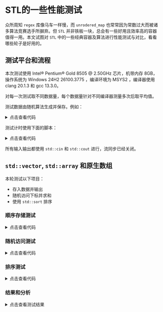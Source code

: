 # STL的一些性能测试

众所周知 `regex` 库像马车一样慢，而 `unrodered_map` 也常常因为常数过大而被诸多算法竞赛选手所摒弃。但 `STL` 并非铁板一块，总会有一些好用且效率高的容器值得一用。本文试图对 `STL` 中的一些经典容器及算法进行性能测试与对比，看看哪些轮子是好用的。

## 测试平台和流程

本次测试使用 Intel® Pentium® Gold 8505 @ 2.50GHz 芯片，机带内存 8GB，操作系统为 Windows 24H2 26100.3775 ，编译环境为 MSYS2 ，编译器使用 clang 20.1.3 和 gcc 13.3.0。

对每一次测试取不同数据量，每个数据量针对不同编译器测量多次后取平均值。

测试数据由随机算法生成并保存。例如：


<details>
<summary>点击查看代码</summary>

```cpp
#include<iostream>
#include<random>
#include<chrono>

int main()
{
    std::ios::sync_with_stdio(false);
    std::cin.tie(nullptr);
    std::cout.tie(nullptr);
    std::random_device device;
    unsigned int seed = device();
    std::mt19937 engine(seed);
    int n;
    std::cin >> n;
    std::cout << n;
    while(n--)
        std::cout<<engine()<<' ';
    return 0;
}
```

</details>

测试计时使用下面的脚本：


<details>
<summary>点击查看代码</summary>

```python
import os
import time
import random

data_size = int(1e5)
test_round = 50
sorces_filename = ['a', 'b', 'c']
datagen_path = 'datagen.exe'
testdata_filename = 'testdata.in'
output_filename = 'output.out'

print('[+] Cleaning directory.')
os.system('find . -type f -name "*.exe" ! -name "datagen.exe" -exec rm -f {} +')
os.system('rm *.in *.out')

#compile
gcc_instructions = [f'g++ -O2 -lm -o {fn}_gcc {fn}.cc' for fn in sorces_filename]
clang_instructions = [f'clang++ -O2 -lm -o {fn}_clang {fn}.cc' for fn in sorces_filename]
instructions = gcc_instructions + clang_instructions

print('[+] Compiling files.')
for cmd in instructions:
    print(f'  [+] Using command: {cmd}')
    os.system(cmd)

gcc_run_cmd = [(f'.\\{fn}_gcc < {testdata_filename} > {output_filename}', f'{fn}_gcc')\
                for fn in sorces_filename]
clang_run_cmd = [(f'.\\{fn}_clang < {testdata_filename} > {output_filename}', f'{fn}_clang')\
                  for fn in sorces_filename]
run_cmds = gcc_run_cmd + clang_run_cmd

time_data = {}
for cmd in run_cmds:
    time_data[cmd[1]] = 0

#test
for round in range(test_round):
    random.shuffle(run_cmds)
    print(f'[+] Test round {round + 1}:')
    print('[+] Cleaning directory.')
    os.system('rm *.in *.out')
    test_gen = f'({datagen_path} {data_size}) > {testdata_filename}'
    print('[+] Generating test data.')
    os.system(test_gen)
    for cmd in run_cmds:
        run_cmd = cmd[0]
        fn = cmd[1]
        print(f'  [+] Start testing file {fn}...')
        start_time = time.time()
        os.system(run_cmd)
        end_time = time.time()
        elapsed_time_ms = int(1000 * (end_time - start_time))
        print(f'  [-] Over. time usage: {elapsed_time_ms} ms')
        time_data[cmd[1]] += elapsed_time_ms
        #time.sleep(random.uniform(0,3))

print('[-] Time benchmark over.')
print()
print('-*- Results -*-')
print(f'Ran {test_round} rounds for {data_size} items.')
for item in time_data.items():
    print(f'file {item[0]} average run time: {int(item[1] / test_round)} ms.')
```

</details>

所有输入输出都使用 `std::cin` 和 `std::cout` 进行，流同步已经关闭。

## `std::vector`, `std::array` 和原生数组

本轮测试以下项目：

- 存入数据并输出
- 随机访问下标并求和
- 使用 `std::sort` 排序

### 顺序存储测试

<details>
<summary>点击查看代码</summary>

#### 使用 `std::vector`

<details>
<summary>点击查看代码</summary>

```cpp
#include<iostream>
#include<vector>

int main()
{
    std::vector<int> vec;
    int n;
    std::cin >> n;
    while (n--) {
        int x;
        std::cin >> x;
        vec.push_back(x);
    }
    long long sum = 0;
    for(auto i : vec) {
        std::cout << i << ' ';
        sum += i;
        sum %= 998244353;
    }
    std::cout << sum << '\n';
    for(auto it = vec.rbegin(); it != vec.rend(); ++it)
        std::cout << *it << ' ';
    return 0;
}
```

</details>

#### 使用 `std::array`


<details>
<summary>点击查看代码</summary>

```cpp
#include<iostream>
#include<array>
constexpr int SIZE = int(1e8+5);
std::array<int, SIZE> arr;

int main()
{
    int n;
    std::cin >> n;
    for(int i = 0; i < n; ++i) {
        int x;
        std::cin >> x;
        arr[i] = x;
    }
    long long sum = 0;
    for(int i = 0; i < n; ++i) {
        std::cout << arr[i] << ' ';
        sum += arr[i];
        sum %= 998244353;
    }
    std::cout << sum << '\n';
    for(int i = n - 1; i >= 0; --i)
        std::cout << arr[i] << ' ';
    return 0;
}
```
</details>

#### 使用原生数组

<details>
<summary>点击查看代码</summary>

```cpp
#include<iostream>
constexpr int SIZE = int(1e8+5);
int arr[SIZE];

int main()
{
    int n;
    std::cin >> n;
    for(int i = 0; i < n; ++i) {
        int x;
        std::cin >> x;
        arr[i] = x;
    }
    long long sum = 0;
    for(int i = 0; i < n; ++i) {
        std::cout << arr[i] << ' ';
        sum += arr[i];
        sum %= 998244353;
    }
    std::cout << sum << '\n';
    for(int i = n - 1; i >= 0; --i)
        std::cout << arr[i] << ' ';
    return 0;
}
```
</details>

</details>


### 随机访问测试

<details>
<summary>点击查看代码</summary>


#### 使用 `std::vector`

<details>
<summary>点击查看代码</summary>


```cpp
#include<iostream>
#include<vector>
#include<random>

int main()
{
    std::random_device device;
    unsigned int seed = device();
    std::mt19937 engine(seed);
    std::vector<int> vec;
    int n, m;
    std::cin >> n;
    m = n;
    while (n--) {
        int x;
        std::cin >> x;
        vec.push_back(x);
    }
    long long sum = 0;
    for(int _ = 0; _ < m ; ++_) {
        auto i = vec[engine() % m];
        sum += i;
        sum %= 998244353;
    }
    std::cout << sum;
    return 0;
}
```

</details>

#### 使用 `std::array`


<details>
<summary>点击查看代码</summary>


```cpp
#include<iostream>
#include<array>
#include<random>

constexpr size_t SIZE = 1e6+5;
std::array<int, SIZE> vec;
int main()
{
    std::random_device device;
    unsigned int seed = device();
    std::mt19937 engine(seed);
    int n, m;
    std::cin >> n;
    m = n;
    for(int i = 0; i < n; ++i) {
        int x;
        std::cin >> x;
        vec[i] = x;
    }
    long long sum = 0;
    for(int _ = 0; _ < m ; ++_) {
        auto i = vec[engine() % m];
        sum += i;
        sum %= 998244353;
    }
    std::cout << sum;
    return 0;
}
```

</details>

#### 使用原生数组


<details>
<summary>点击查看代码</summary>


```cpp
#include<iostream>
#include<array>
#include<random>

constexpr size_t SIZE = 1e6+5;
int vec[SIZE];
int main()
{
    std::random_device device;
    unsigned int seed = device();
    std::mt19937 engine(seed);
    int n, m;
    std::cin >> n;
    m = n;
    for(int i = 0; i < n; ++i) {
        int x;
        std::cin >> x;
        vec[i] = x;
    }
    long long sum = 0;
    for(int _ = 0; _ < m ; ++_) {
        auto i = vec[engine() % m];
        sum += i;
        sum %= 998244353;
    }
    std::cout << sum;
    return 0;
}
```

</details>

</details>


### 排序测试

<details>
<summary>点击查看代码</summary>

#### 使用 `std::vector` 


<details>
<summary>点击查看代码</summary>


```cpp
#include<iostream>
#include<vector>
#include<random>
#include<algorithm>
int main()
{
    std::random_device device;
    unsigned int seed = device();
    std::mt19937 engine(seed);
    std::vector<int> vec;
    int n, m;
    std::cin >> n;
    m = n;
    while (n--) {
        int x;
        std::cin >> x;
        vec.push_back(x);
    }
    std::sort(vec.begin(), vec.end());
    return 0;
}
```

</details>


#### 使用 `std::array`


<details>
<summary>点击查看代码</summary>


```cpp
#include<iostream>
#include<array>
#include<random>
#include<algorithm>
constexpr size_t SIZE = 1e6+5;
std::array<int, SIZE> vec;
int main()
{
    std::random_device device;
    unsigned int seed = device();
    std::mt19937 engine(seed);
    int n, m;
    std::cin >> n;
    m = n;
    for(int i = 0; i < n; ++i) {
        int x;
        std::cin >> x;
        vec[i] = x;
    }
    std::sort(vec.begin(), vec.begin() + m + 1);
    return 0;
}
```

</details>


#### 使用原生数组


<details>
<summary>点击查看代码</summary>


```cpp
#include<iostream>
#include<array>
#include<random>
#include<algorithm>

constexpr size_t SIZE = 1e6+5;
int vec[SIZE];
int main()
{
    std::random_device device;
    unsigned int seed = device();
    std::mt19937 engine(seed);
    int n, m;
    std::cin >> n;
    m = n;
    for(int i = 0; i < n; ++i) {
        int x;
        std::cin >> x;
        vec[i] = x;
    }
    std::sort(vec, vec + m + 1);
    return 0;
}
```

</details>

</details>

### 结果和分析


<details>
<summary>点击查看测试结果</summary>
测试1：
```
-*- Results -*-
Ran 50 rounds for 1000 items.
file a_gcc average run time: 114.56 ± 44.77 ms (39.083%).
file b_gcc average run time: 114.82 ± 47.26 ms (41.157%).
file c_gcc average run time: 109.58 ± 32.59 ms (29.745%).
file a_clang average run time: 63.96 ± 71.77 ms (112.212%).
file b_clang average run time: 56.38 ± 44.58 ms (79.077%).
file c_clang average run time: 61.92 ± 49.93 ms (80.635%).

-*- Results -*-
Ran 50 rounds for 100000 items.
file a_gcc average run time: 415.8 ± 51.44 ms (12.37%).
file b_gcc average run time: 420.12 ± 51.33 ms (12.218%).
file c_gcc average run time: 425.22 ± 59.65 ms (14.028%).
file a_clang average run time: 351.1 ± 52.09 ms (14.835%).
file b_clang average run time: 353.44 ± 51.66 ms (14.615%).
file c_clang average run time: 352.08 ± 49.55 ms (14.074%).

-*- Results -*-
Ran 20 rounds for 1000000 items.
file a_gcc average run time: 3383.9 ± 306.06 ms (9.045%).
file b_gcc average run time: 3349.85 ± 397.41 ms (11.864%).
file c_gcc average run time: 3346.3 ± 306.4 ms (9.156%).
file a_clang average run time: 3186.65 ± 296.0 ms (9.289%).
file b_clang average run time: 3225.5 ± 329.33 ms (10.21%).
file c_clang average run time: 3218.15 ± 303.94 ms (9.445%).
```
测试2：
```
-*- Results -*-
Ran 50 rounds for 1000 items.
file a_gcc average run time: 90.12 ± 26.23 ms (29.107%).
file b_gcc average run time: 88.26 ± 13.46 ms (15.254%).
file c_gcc average run time: 86.8 ± 15.66 ms (18.044%).
file a_clang average run time: 32.16 ± 22.44 ms (69.763%).
file b_clang average run time: 28.6 ± 12.94 ms (45.254%).
file c_clang average run time: 30.24 ± 14.96 ms (49.455%).

-*- Results -*-
Ran 50 rounds for 100000 items.
file a_gcc average run time: 336.48 ± 21.05 ms (6.257%).
file b_gcc average run time: 334.84 ± 14.22 ms (4.246%).
file c_gcc average run time: 340.24 ± 18.11 ms (5.323%).
file a_clang average run time: 171.8 ± 16.36 ms (9.524%).
file b_clang average run time: 171.64 ± 14.08 ms (8.202%).
file c_clang average run time: 171.5 ± 13.84 ms (8.071%).

-*- Results -*-
Ran 20 rounds for 1000000 items.
file a_gcc average run time: 3029.5 ± 397.96 ms (13.136%).
file b_gcc average run time: 2998.55 ± 339.45 ms (11.321%).
file c_gcc average run time: 2968.05 ± 257.55 ms (8.677%).
file a_clang average run time: 1614.05 ± 114.01 ms (7.064%).
file b_clang average run time: 1641.65 ± 185.24 ms (11.284%).
file c_clang average run time: 1641.5 ± 146.92 ms (8.95%).
```
测试3：
```
-*- Results -*-
Ran 50 rounds for 1000 items.
file a_gcc average run time: 82.18 ± 15.84 ms (19.279%).
file b_gcc average run time: 87.38 ± 20.09 ms (22.997%).
file c_gcc average run time: 85.56 ± 20.65 ms (24.14%).
file a_clang average run time: 22.98 ± 13.12 ms (57.088%).
file b_clang average run time: 25.1 ± 13.76 ms (54.824%).
file c_clang average run time: 29.16 ± 22.7 ms (77.836%).

-*- Results -*-
Ran 50 rounds for 100000 items.
file a_gcc average run time: 348.94 ± 40.78 ms (11.686%).
file b_gcc average run time: 348.36 ± 35.0 ms (10.048%).
file c_gcc average run time: 345.16 ± 38.33 ms (11.105%).
file a_clang average run time: 170.74 ± 19.72 ms (11.552%).
file b_clang average run time: 176.56 ± 25.44 ms (14.411%).
file c_clang average run time: 174.12 ± 21.54 ms (12.369%).

-*- Results -*-
Ran 20 rounds for 1000000 items.
file a_gcc average run time: 2923.05 ± 241.33 ms (8.256%).
file b_gcc average run time: 2978.0 ± 278.09 ms (9.338%).
file c_gcc average run time: 2990.55 ± 287.74 ms (9.622%).
file a_clang average run time: 1619.85 ± 148.65 ms (9.177%).
file b_clang average run time: 1602.1 ± 137.03 ms (8.553%).
file c_clang average run time: 1648.2 ± 238.51 ms (14.471%).
```

</details>

注意这里`gcc`和`clang`有一定的I/O性能差距，但是容器本身的用时差距不大，甚至没有因为性能波动导致的时间差大。

结论：对于所有情形，各个容器的性能基本没有差别，因为这三个容器底层都是连续的内存块，抽象的时间成本非常低。但是考虑到数组和裸指针纠缠不清的关系，还是更推荐使用 `std::array` 和 `std::vector` 。

由于 `std::vector` 是指数扩容，均摊的时间复杂度为 $O(1)$ 。一般 `std::vector` 扩容的场合都是在读入阶段，所以性能开销也不大。

当然 `std::array` 就是原生数组很经典的零成本抽象了。